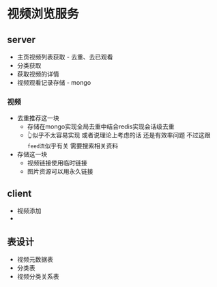 # 视频浏览服务

## server

- 主页视频列表获取 - 去重、去已观看
- 分类获取
- 获取视频的详情
- 视频观看记录存储 - mongo

### 视频

- 去重推荐这一块
  - 存储在mongo实现全局去重中结合redis实现会话级去重
  - 👆似乎不太容易实现 或者说理论上考虑的话 还是有效率问题 不过这跟`feed流`似乎有关 需要搜索相关资料
- 存储这一块
  - 视频链接使用临时链接
  - 图片资源可以用永久链接

## client

- 视频添加
- 

## 表设计

- 视频元数据表
- 分类表
- 视频分类关系表
